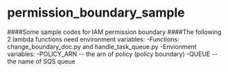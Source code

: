 # permission_boundary_sample
####Some sample codes for IAM permission boundary
####The following 2 lambda functions need environment variables:
   -Functions: change_boundary_doc.py and handle_task_queue.py
   -Envionment variables:
      -POLICY_ARN	-- the arn of policy (policy boundary)
      -QUEUE	      -- the name of SQS queue
   
